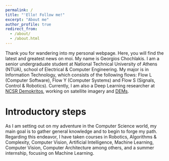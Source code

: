```yaml
---
permalink: /
title: "'Ello! Follow me!"
excerpt: "About me"
author_profile: true
redirect_from: 
  - /about/
  - /about.html
---
```


Thank you for wandering into my personal webpage. Here, you will find the latest and greatest news on moi. My name is Georgios Chochlakis. I am a senior undergraduate student at National Technical University of Athens (NTUA), school of Electrical & Computer Engineering. My major is in Information Technology, which consists of the following flows: Flow L (Computer Software), Flow Y (Computer Systems) and Flow S (Signals, Control & Robotics). Currently, I am also a Deep Learning researcher at [NCSR Demokritos](https://www.iit.demokritos.gr/), working on satellite imagery and [DEMs](https://en.wikipedia.org/wiki/Digital_elevation_model).

Introductory steps
======
As I am setting out on my adventure in the Computer Science world, my main goal is to gather general knowledge and to begin to forge my path. Regarding this endeavor, I have taken courses in Robotics, Algorithms & Complexity, Computer Vision, Artificial Intelligence, Machine Learning, Computer Vision, Computer Architecture among others, and a summer internship, focusing on Machine Learning.
